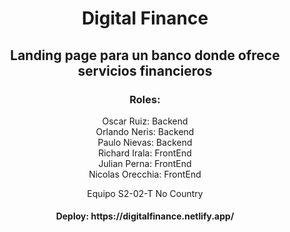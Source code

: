 <h1 align="center">Digital Finance</h1>

<h2 align="center"> Landing page para un banco donde ofrece servicios financieros</h2>

<h3 align="center">Roles:</h3>
<p align="center">
  Oscar Ruiz: Backend
  <br>
  Orlando Neris: Backend
  <br>
   Paulo Nievas: Backend
  <br>
  Richard Irala: FrontEnd
  <br>
  Julian Perna: FrontEnd
  <br>
  Nicolas Orecchia: FrontEnd
</p>
<p align="center"> Equipo S2-02-T No Country </p>

<h4 align="center">Deploy: https://digitalfinance.netlify.app/ </h4>
